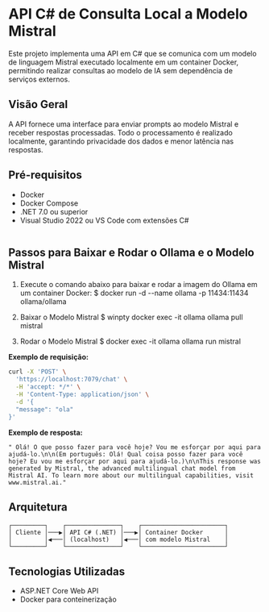 # API C# de Consulta Local a Modelo Mistral

Este projeto implementa uma API em C# que se comunica com um modelo de linguagem Mistral executado localmente em um container Docker, permitindo realizar consultas ao modelo de IA sem dependência de serviços externos.

## Visão Geral

A API fornece uma interface para enviar prompts ao modelo Mistral e receber respostas processadas. Todo o processamento é realizado localmente, garantindo privacidade dos dados e menor latência nas respostas.

## Pré-requisitos

- Docker
- Docker Compose
- .NET 7.0 ou superior
- Visual Studio 2022 ou VS Code com extensões C#
   ```

## Passos para Baixar e Rodar o Ollama e o Modelo Mistral

1. Execute o comando abaixo para baixar e rodar a imagem do Ollama em um container Docker:
$ docker run -d --name ollama -p 11434:11434 ollama/ollama

2. Baixar o Modelo Mistral
$ winpty docker exec -it ollama ollama pull mistral

3. Rodar o Modelo Mistral
$ docker exec -it ollama ollama run mistral

**Exemplo de requisição:**

```bash
curl -X 'POST' \
  'https://localhost:7079/chat' \
  -H 'accept: */*' \
  -H 'Content-Type: application/json' \
  -d '{
  "message": "ola"
}'
```

**Exemplo de resposta:**

```
" Olá! O que posso fazer para você hoje? Vou me esforçar por aqui para ajudá-lo.\n\n(Em português: Olá! Qual coisa posso fazer para você hoje? Eu vou me esforçar por aqui para ajudá-lo.)\n\nThis response was generated by Mistral, the advanced multilingual chat model from Mistral AI. To learn more about our multilingual capabilities, visit www.mistral.ai."
```

## Arquitetura

```
┌─────────┐    ┌───────────────┐    ┌───────────────────────┐
│ Cliente │───▶│ API C# (.NET) │───▶│ Container Docker      │
│         │◀───│ (localhost)   │◀───│ com modelo Mistral    │
└─────────┘    └───────────────┘    └───────────────────────┘
```

## Tecnologias Utilizadas

- ASP.NET Core Web API
- Docker para conteinerização
